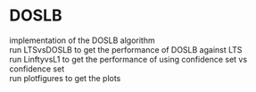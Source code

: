 # DOSLB
implementation of the DOSLB algorithm<br>
run LTSvsDOSLB to get the performance of DOSLB against LTS<br>
run LinftyvsL1 to get the performance of using  confidence set vs  confidence set<br>
run plotfigures to get the plots
